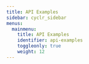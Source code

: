 ```yaml
---
title: API Examples
sidebar: cyclr_sidebar
menus:
  mainmenu:
    title: API Examples
    identifier: api-examples
    toggleonly: true
    weight: 12
---
```

